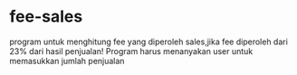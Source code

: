 # fee-sales
program untuk menghitung fee yang diperoleh sales,jika fee diperoleh dari 23% dari hasil penjualan! Program harus menanyakan user untuk memasukkan jumlah penjualan
